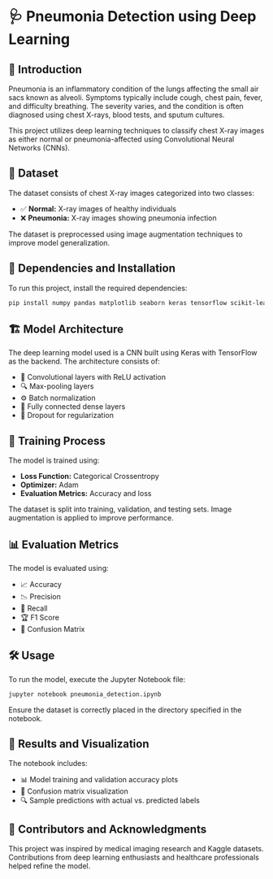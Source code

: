 # 🩺 Pneumonia Detection using Deep Learning

## 📌 Introduction
Pneumonia is an inflammatory condition of the lungs affecting the small air sacs known as alveoli. Symptoms typically include cough, chest pain, fever, and difficulty breathing. The severity varies, and the condition is often diagnosed using chest X-rays, blood tests, and sputum cultures.

This project utilizes deep learning techniques to classify chest X-ray images as either normal or pneumonia-affected using Convolutional Neural Networks (CNNs).

## 📂 Dataset
The dataset consists of chest X-ray images categorized into two classes:
- ✅ **Normal:** X-ray images of healthy individuals
- ❌ **Pneumonia:** X-ray images showing pneumonia infection

The dataset is preprocessed using image augmentation techniques to improve model generalization.

## 🔧 Dependencies and Installation
To run this project, install the required dependencies:
```bash
pip install numpy pandas matplotlib seaborn keras tensorflow scikit-learn
```

## 🏗 Model Architecture
The deep learning model used is a CNN built using Keras with TensorFlow as the backend. The architecture consists of:
- 🧩 Convolutional layers with ReLU activation
- 🔍 Max-pooling layers
- ⚙️ Batch normalization
- 🔗 Fully connected dense layers
- 🚀 Dropout for regularization

## 🎯 Training Process
The model is trained using:
- **Loss Function:** Categorical Crossentropy
- **Optimizer:** Adam
- **Evaluation Metrics:** Accuracy and loss

The dataset is split into training, validation, and testing sets. Image augmentation is applied to improve performance.

## 📊 Evaluation Metrics
The model is evaluated using:
- 📈 Accuracy
- 📉 Precision
- 🎯 Recall
- 🏆 F1 Score
- 🧮 Confusion Matrix

## 🛠 Usage
To run the model, execute the Jupyter Notebook file:
```bash
jupyter notebook pneumonia_detection.ipynb
```
Ensure the dataset is correctly placed in the directory specified in the notebook.

## 📸 Results and Visualization
The notebook includes:
- 📊 Model training and validation accuracy plots
- 📑 Confusion matrix visualization
- 🔍 Sample predictions with actual vs. predicted labels

## 🤝 Contributors and Acknowledgments
This project was inspired by medical imaging research and Kaggle datasets. Contributions from deep learning enthusiasts and healthcare professionals helped refine the model.
